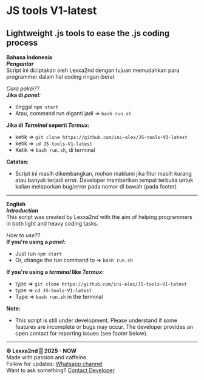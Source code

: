 # **JS tools V1-latest**
## Lightweight .js tools to ease the .js coding process

**Bahasa Indonesia**  
***Pengantar***  
Script ini diciptakan oleh Lexxa2nd dengan tujuan memudahkan para programmer dalam hal coding ringan-berat

*Cara pakai??*  
**Jika di *panel:***
- tinggal `npm start`  
- Atau, command run diganti jadi => `bash run.sh`

**Jika di *Terminal* seperti *Termux:***  
- ketik => `git clone https://github.com/ini-alex/JS-tools-V1-latest`
- ketik => `cd JS-tools-V1-latest`
- Ketik => `bash run.sh`, di terminal

**Catatan:**  
- Script ini masih dikembangkan, mohon maklumi jika fitur masih kurang atau banyak terjadi error. Developer memberikan tempat terbuka untuk kalian melaporkan bug/error pada nomor di bawah (pada footer)

---

**English**  
***Introduction***  
This script was created by Lexxa2nd with the aim of helping programmers in both light and heavy coding tasks.

*How to use??*  
**If you're using a *panel:***  
- Just run `npm start`  
- Or, change the run command to => `bash run.sh`

**If you're using a *terminal* like *Termux:***
- type => `git clone https://github.com/ini-alex/JS-tools-V1-latest`
- type => `cd JS-tools-V1-latest`
- Type => `bash run.sh` in the terminal

**Note:**  
- This script is still under development. Please understand if some features are incomplete or bugs may occur. The developer provides an open contact for reporting issues (see footer below).

---

**© Lexxa2nd || 2025 - NOW**  
Made with passion and caffeine.  
Follow for updates: [Whatsapp channel](https://whatsapp.com/channel/0029Vb43ANHEAKWOEuGnO23o)  
Want to ask something? [Contact Developer](https://wa.me/6285129426672)
